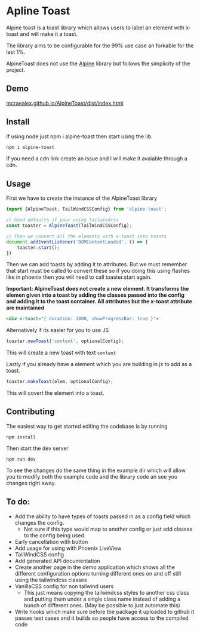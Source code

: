 # Apline Toast

Alpine toast is a toast library which allows users to label an element
with x-toast and will make it a toast.

The library aims to be configurable for the 99% use case an forkable for the
last 1%.

AlpineToast does not use the [Alpine](https://github.com/alpinejs/alpine) library but follows the simplicity
of the project.

## Demo

[mcraealex.github.io/AlpineToast/dist/index.html](https://mcraealex.github.io/AlpineToast/example/dist/index.html)

## Install

If using node just npm i alpine-toast then start using the lib.

```bash
npm i alpine-toast
```

If you need a cdn link create an issue and I will make it avaiable through a cdn.

## Usage

First we have to create the instance of the AlpineToast library

```js
import {AlpineToast, TailWindCSSConfig} from 'alpine-toast';

// Good defaults if your using tailwindcss
const toaster = AlpineToast(TailWindCSSConfig);

// Then we convert all the elements with x-toast into toasts
document.addEventListener('DOMContentLoaded', () => {
    toaster.start();
})
```

Then we can add toasts by adding it to attributes. But we must remember that
start must be called to convert these so if you doing this using flashes like
in phoenix then you will need to call toaster.start again.

**Important: AlpineToast does not create a new element. It transforms the elemen given into a toast by adding the classes passed into the config and adding it to
the toast container. All attributes but the x-toast attribute are maintained**

```html
<div x-toast="{ duration: 1000, showProgressBar: true }">
```

Alternatively if its easier for you to use JS

```js
toaster.newToast('content', optionalConfig);
```

This will create a new toast with text `content`

Lastly if you already have a element which you are building in js to add as a
toast.

```js
toaster.makeToast(elem, optionalConfig);
```

This will covert the element into a toast.

## Contributing

The easiest way to get started editing the codebase is by running

```
npm install
```

Then start the dev server

```
npm run dev
```

To see the changes do the same thing in the example dir which will allow you
to modify both the example code and the library code an see you changes right
away.

## To do:

* Add the ability to have types of toasts passed in as a config field which changes the config.
    * Not sure if this type would map to another config or just add classes to the config being used.
* Early cancellation with button
* Add usage for using with Phoenix LiveView
* TailWindCSS config
* Add generated API documentation
* Create another page in the demo application which shows all the different configuration options turning different ones on and off still using the tailwindcss classes
* VanillaCSS config for non tailwind users
    * This just means copying the tailwindcss styles to another css class and putting them under a single class name instead of adding a bunch of different ones. (May be possible to just automate this)
* Write hooks which make sure before the package it uploaded to github it passes test cases and it builds so people have access to the compiled code

